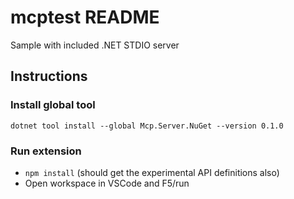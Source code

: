 # mcptest README

Sample with included .NET STDIO server

## Instructions

### Install global tool

```
dotnet tool install --global Mcp.Server.NuGet --version 0.1.0
```

### Run extension
- `npm install` (should get the experimental API definitions also)
- Open workspace in VSCode and F5/run